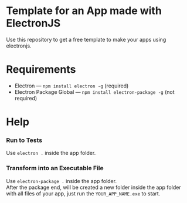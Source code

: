 # Template for an App made with ElectronJS
Use this repository to get a free template to make your apps using electronjs.

# Requirements
- Electron — ``npm install electron -g`` (required)
- Electron Package Global — ``npm install electron-package -g`` (not required)

# Help
### Run to Tests
Use ``electron .`` inside the app folder.
<br>
### Transform into an Executable File
Use ``electron-package .`` inside the app folder.<br>
After the package end, will be created a new folder inside the app folder<br>
with all files of your app, just run the ``YOUR_APP_NAME.exe`` to start.
